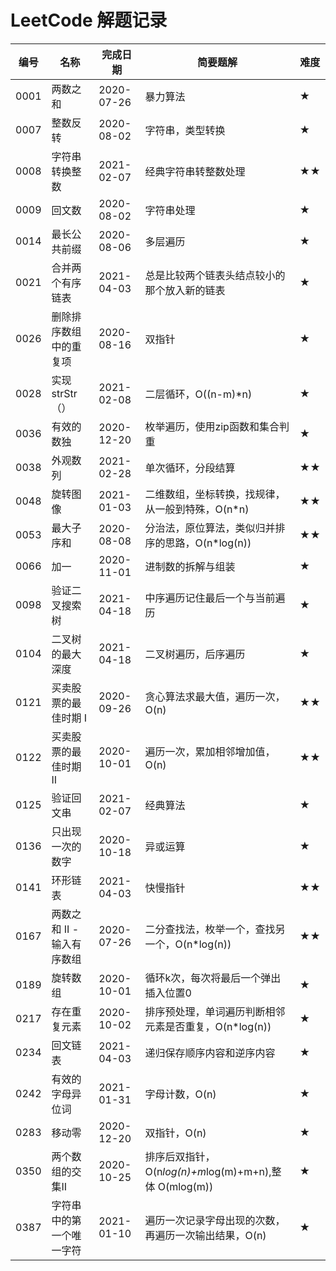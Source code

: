 LeetCode 解题记录
=================

| 编号 | 名称                       | 完成日期   | 简要题解                                               | 难度 |
| ---- | -------------------------- | ---------- | ------------------------------------------------------ | ---- |
| 0001 | 两数之和                   | 2020-07-26 | 暴力算法                                               | ★    |
| 0007 | 整数反转                   | 2020-08-02 | 字符串，类型转换                                       | ★    |
| 0008 | 字符串转换整数             | 2021-02-07 | 经典字符串转整数处理                                   | ★★   |
| 0009 | 回文数                     | 2020-08-02 | 字符串处理                                             | ★    |
| 0014 | 最长公共前缀               | 2020-08-06 | 多层遍历                                               | ★    |
| 0021 | 合并两个有序链表           | 2021-04-03 | 总是比较两个链表头结点较小的那个放入新的链表            | ★    |
| 0026 | 删除排序数组中的重复项     | 2020-08-16 | 双指针                                                 | ★    |
| 0028 | 实现strStr（）             | 2021-02-08 | 二层循环，O((n-m)*n)                                   | ★    |
| 0036 | 有效的数独                 | 2020-12-20 | 枚举遍历，使用zip函数和集合判重                        | ★    |
| 0038 | 外观数列                   | 2021-02-28 | 单次循环，分段结算                                     | ★★   |
| 0048 | 旋转图像                   | 2021-01-03 | 二维数组，坐标转换，找规律，从一般到特殊，O(n*n)       | ★★   |
| 0053 | 最大子序和                 | 2020-08-08 | 分治法，原位算法，类似归并排序的思路，O(n*log(n))      | ★★   |
| 0066 | 加一                       | 2020-11-01 | 进制数的拆解与组装                                     | ★    |
| 0098 | 验证二叉搜索树             | 2021-04-18 | 中序遍历记住最后一个与当前遍历                          | ★   |
| 0104 | 二叉树的最大深度           | 2021-04-18 | 二叉树遍历，后序遍历                                   | ★   |
| 0121 | 买卖股票的最佳时期 I       | 2020-09-26 | 贪心算法求最大值，遍历一次，O(n)                       | ★★   |
| 0122 | 买卖股票的最佳时期 II      | 2020-10-01 | 遍历一次，累加相邻增加值，O(n)                         | ★★   |
| 0125 | 验证回文串                 | 2021-02-07 | 经典算法                                               | ★    |
| 0136 | 只出现一次的数字           | 2020-10-18 | 异或运算                                               | ★    |
| 0141 | 环形链表                   | 2021-04-03 | 快慢指针                                              | ★★   |
| 0167 | 两数之和 II - 输入有序数组 | 2020-07-26 | 二分查找法，枚举一个，查找另一个，O(n*log(n))          | ★★   |
| 0189 | 旋转数组                   | 2020-10-01 | 循环k次，每次将最后一个弹出插入位置0                   | ★    |
| 0217 | 存在重复元素               | 2020-10-02 | 排序预处理，单词遍历判断相邻元素是否重复，O(n*log(n))  | ★    |
| 0234 | 回文链表                   | 2021-04-03 | 递归保存顺序内容和逆序内容                            | ★    |
| 0242 | 有效的字母异位词           | 2021-01-31 | 字母计数，O(n)                                         | ★    |
| 0283 | 移动零                     | 2020-12-20 | 双指针，O(n)                                           | ★    |
| 0350 | 两个数组的交集II           | 2020-10-25 | 排序后双指针，O(n*log(n)+m*log(m)+m+n),整体 O(mlog(m)) | ★    |
| 0387 | 字符串中的第一个唯一字符   | 2021-01-10 | 遍历一次记录字母出现的次数，再遍历一次输出结果，O(n)   | ★    |
